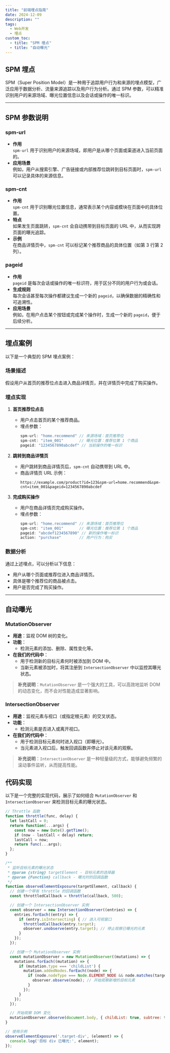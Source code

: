 ```yaml
---
title: "前端埋点指南"
date: 2024-12-09
description: ""
tags:
  - Web开发
  - 埋点
custom_toc:
  - title: "SPM 埋点"
  - title: "自动曝光"
---
```



## SPM 埋点

SPM（Super Position Model）是一种用于追踪用户行为和来源的埋点模型，广泛应用于数据分析、流量来源追踪以及用户行为分析。通过 SPM 参数，可以精准识别用户的来源场域、曝光位置信息以及会话或操作的唯一标识。

---

## SPM 参数说明

### spm-url
- **作用**  
  `spm-url` 用于识别用户的来源场域，即用户是从哪个页面或渠道进入当前页面的。
- **应用场景**  
  例如，用户从搜索引擎、广告链接或内部推荐位跳转到目标页面时，`spm-url` 可以记录具体的来源信息。

### spm-cnt
- **作用**  
  `spm-cnt` 用于识别曝光位置信息，通常表示某个内容或模块在页面中的具体位置。
- **特点**  
  如果发生页面跳转，`spm-cnt` 会自动携带到目标页面的 URL 中，从而实现跨页面的曝光追踪。
- **示例**  
  在商品详情页中，`spm-cnt` 可以标记某个推荐商品的具体位置（如第 3 行第 2 列）。

### pageid
- **作用**  
  `pageid` 是每次会话或操作的唯一标识符，用于区分不同的用户行为或会话。
- **生成规则**  
  每次会话甚至每次操作都建议生成一个新的 `pageid`，以确保数据的精确性和可追溯性。
- **应用场景**  
  例如，在用户点击某个按钮或完成某个操作时，生成一个新的 `pageid`，便于后续分析。

---

## 埋点案例

以下是一个典型的 SPM 埋点案例：

### 场景描述
假设用户从首页的推荐位点击进入商品详情页，并在详情页中完成了购买操作。

### 埋点实现
1. **首页推荐位点击**
   - 用户点击首页的某个推荐商品。
   - 埋点参数：
     ```javascript
     spm-url: "home.recommend" // 来源场域：首页推荐位
     spm-cnt: "item_001"       // 曝光位置：推荐位第 1 个商品
     pageid: "1234567890abcdef" // 当前操作的唯一标识
     ```

2. **跳转到商品详情页**
   - 用户跳转到商品详情页后，`spm-cnt` 自动携带到 URL 中。
   - 商品详情页 URL 示例：
     ```
     https://example.com/product?id=123&spm-url=home.recommend&spm-cnt=item_001&pageid=1234567890abcdef
     ```

3. **完成购买操作**
   - 用户在商品详情页完成购买操作。
   - 埋点参数：
     ```javascript
     spm-url: "home.recommend" // 来源场域：首页推荐位
     spm-cnt: "item_001"       // 曝光位置：推荐位第 1 个商品
     pageid: "abcdef1234567890" // 新的操作唯一标识
     action: "purchase"        // 用户行为：购买
     ```

### 数据分析
通过上述埋点，可以分析以下信息：
- 用户从哪个页面或推荐位进入商品详情页。
- 具体是哪个推荐位的商品被点击。
- 用户是否完成了购买操作。


---

## 自动曝光

### MutationObserver

- **用途**：监视 DOM 树的变化。
- **功能**：
  - 检测元素的添加、删除、属性变化等。
- **在我们的代码中**：
  - 用于检测新的目标元素何时被添加到 DOM 中。
  - 当新元素被添加时，将其注册到 `IntersectionObserver` 中以监控其曝光状态。

> **补充说明**：`MutationObserver` 是一个强大的工具，可以高效地监听 DOM 的动态变化，而不会对性能造成显著影响。

### IntersectionObserver

- **用途**：监视元素与视口（或指定根元素）的交叉状态。
- **功能**：
  - 检测元素是否进入或离开视口。
- **在我们的代码中**：
  - 用于检测目标元素何时进入视口（即曝光）。
  - 当元素进入视口后，触发回调函数并停止对该元素的观察。

> **补充说明**：`IntersectionObserver` 是一种轻量级的方式，能够避免频繁的滚动事件监听，从而提高性能。


## 代码实现

以下是一个完整的实现代码，展示了如何结合 `MutationObserver` 和 `IntersectionObserver` 来检测目标元素的曝光状态。

```js
// Throttle 函数
function throttle(func, delay) {
  let lastCall = 0;
  return function(...args) {
    const now = new Date().getTime();
    if (now - lastCall < delay) return;
    lastCall = now;
    return func(...args);
  };
}

/**
 * 监听目标元素的曝光状态
 * @param {string} targetElement - 目标元素的选择器
 * @param {Function} callback - 曝光时的回调函数
 */
function observeElementExposure(targetElement, callback) {
  // 创建一个带有 throttle 的回调函数
  const throttledCallback = throttle(callback, 500);

  // 创建一个 IntersectionObserver 实例
  const observer = new IntersectionObserver((entries) => {
    entries.forEach((entry) => {
      if (entry.isIntersecting) { // 进入可视窗口
        throttledCallback(entry.target);
        observer.unobserve(entry.target); // 停止观察已曝光的元素
      }
    });
  });

  // 创建一个 MutationObserver 实例
  const mutationObserver = new MutationObserver((mutations) => {
    mutations.forEach((mutation) => {
      if (mutation.type === 'childList') {
        mutation.addedNodes.forEach((node) => {
          if (node.nodeType === Node.ELEMENT_NODE && node.matches(targetElement)) {
            observer.observe(node); // 开始观察新增的目标元素
          }
        });
      }
    });
  });

  // 开始观察 DOM 变化
  mutationObserver.observe(document.body, { childList: true, subtree: true });
}

// 使用示例
observeElementExposure('.target-div', (element) => {
  console.log('目标 div 已曝光:', element);
});
```
